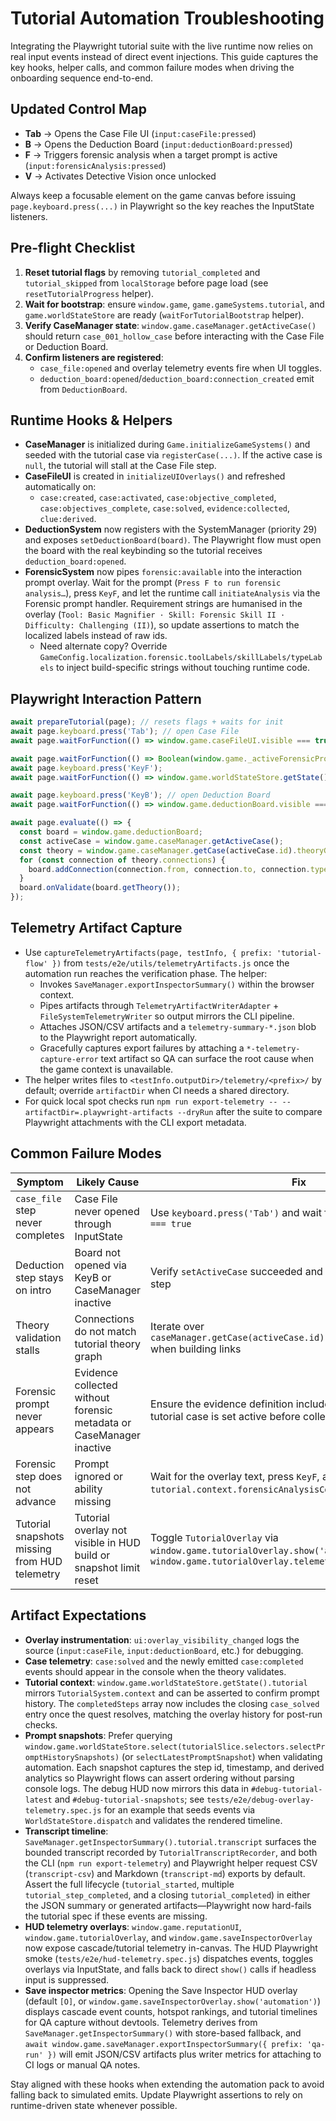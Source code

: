 # Tutorial Automation Troubleshooting

Integrating the Playwright tutorial suite with the live runtime now relies on real input events instead of direct event injections. This guide captures the key hooks, helper calls, and common failure modes when driving the onboarding sequence end-to-end.

## Updated Control Map
- **Tab** → Opens the Case File UI (`input:caseFile:pressed`)
- **B** → Opens the Deduction Board (`input:deductionBoard:pressed`)
- **F** → Triggers forensic analysis when a target prompt is active (`input:forensicAnalysis:pressed`)
- **V** → Activates Detective Vision once unlocked

Always keep a focusable element on the game canvas before issuing `page.keyboard.press(...)` in Playwright so the key reaches the InputState listeners.

## Pre-flight Checklist
1. **Reset tutorial flags** by removing `tutorial_completed` and `tutorial_skipped` from `localStorage` before page load (see `resetTutorialProgress` helper).
2. **Wait for bootstrap**: ensure `window.game`, `game.gameSystems.tutorial`, and `game.worldStateStore` are ready (`waitForTutorialBootstrap` helper).
3. **Verify CaseManager state**: `window.game.caseManager.getActiveCase()` should return `case_001_hollow_case` before interacting with the Case File or Deduction Board.
4. **Confirm listeners are registered**:
   - `case_file:opened` and overlay telemetry events fire when UI toggles.
   - `deduction_board:opened`/`deduction_board:connection_created` emit from `DeductionBoard`.

## Runtime Hooks & Helpers
- **CaseManager** is initialized during `Game.initializeGameSystems()` and seeded with the tutorial case via `registerCase(...)`. If the active case is `null`, the tutorial will stall at the Case File step.
- **CaseFileUI** is created in `initializeUIOverlays()` and refreshed automatically on:
  - `case:created`, `case:activated`, `case:objective_completed`, `case:objectives_complete`, `case:solved`, `evidence:collected`, `clue:derived`.
- **DeductionSystem** now registers with the SystemManager (priority 29) and exposes `setDeductionBoard(board)`. The Playwright flow must open the board with the real keybinding so the tutorial receives `deduction_board:opened`.
- **ForensicSystem** now pipes `forensic:available` into the interaction prompt overlay. Wait for the prompt (`Press F to run forensic analysis…`), press `KeyF`, and let the runtime call `initiateAnalysis` via the Forensic prompt handler. Requirement strings are humanised in the overlay (`Tool: Basic Magnifier · Skill: Forensic Skill II · Difficulty: Challenging (II)`), so update assertions to match the localized labels instead of raw ids.
  - Need alternate copy? Override `GameConfig.localization.forensic.toolLabels/skillLabels/typeLabels` to inject build-specific strings without touching runtime code.

## Playwright Interaction Pattern
```ts
await prepareTutorial(page); // resets flags + waits for init
await page.keyboard.press('Tab'); // open Case File
await page.waitForFunction(() => window.game.caseFileUI.visible === true);

await page.waitForFunction(() => Boolean(window.game._activeForensicPrompt));
await page.keyboard.press('KeyF');
await page.waitForFunction(() => window.game.worldStateStore.getState().tutorial.context.forensicAnalysisComplete > 0);

await page.keyboard.press('KeyB'); // open Deduction Board
await page.waitForFunction(() => window.game.deductionBoard.visible === true);

await page.evaluate(() => {
  const board = window.game.deductionBoard;
  const activeCase = window.game.caseManager.getActiveCase();
  const theory = window.game.caseManager.getCase(activeCase.id).theoryGraph;
  for (const connection of theory.connections) {
    board.addConnection(connection.from, connection.to, connection.type);
  }
  board.onValidate(board.getTheory());
});
```

## Telemetry Artifact Capture
- Use `captureTelemetryArtifacts(page, testInfo, { prefix: 'tutorial-flow' })` from `tests/e2e/utils/telemetryArtifacts.js` once the automation run reaches the verification phase. The helper:
  - Invokes `SaveManager.exportInspectorSummary()` within the browser context.
  - Pipes artifacts through `TelemetryArtifactWriterAdapter` + `FileSystemTelemetryWriter` so output mirrors the CLI pipeline.
  - Attaches JSON/CSV artifacts and a `telemetry-summary-*.json` blob to the Playwright report automatically.
  - Gracefully captures export failures by attaching a `*-telemetry-capture-error` text artifact so QA can surface the root cause when the game context is unavailable.
- The helper writes files to `<testInfo.outputDir>/telemetry/<prefix>/` by default; override `artifactDir` when CI needs a shared directory.
- For quick local spot checks run `npm run export-telemetry -- --artifactDir=.playwright-artifacts --dryRun` after the suite to compare Playwright attachments with the CLI export metadata.

## Common Failure Modes
| Symptom | Likely Cause | Fix |
| --- | --- | --- |
| `case_file` step never completes | Case File never opened through InputState | Use `keyboard.press('Tab')` and wait for `caseFileUI.visible === true` |
| Deduction step stays on intro | Board not opened via KeyB or CaseManager inactive | Verify `setActiveCase` succeeded and press `KeyB` after forensic step |
| Theory validation stalls | Connections do not match tutorial theory graph | Iterate over `caseManager.getCase(activeCase.id).theoryGraph.connections` when building links |
| Forensic prompt never appears | Evidence collected without forensic metadata or CaseManager inactive | Ensure the evidence definition includes `forensic` data and the tutorial case is set active before collection |
| Forensic step does not advance | Prompt ignored or ability missing | Wait for the overlay text, press `KeyF`, and confirm `tutorial.context.forensicAnalysisComplete` increments |
| Tutorial snapshots missing from HUD telemetry | Tutorial overlay not visible in HUD build or snapshot limit reset | Toggle `TutorialOverlay` via `window.game.tutorialOverlay.show('automation')`, then query `window.game.tutorialOverlay.telemetry` |

## Artifact Expectations
- **Overlay instrumentation**: `ui:overlay_visibility_changed` logs the source (`input:caseFile`, `input:deductionBoard`, etc.) for debugging.
- **Case telemetry**: `case:solved` and the newly emitted `case:completed` events should appear in the console when the theory validates.
- **Tutorial context**: `window.game.worldStateStore.getState().tutorial` mirrors `TutorialSystem.context` and can be asserted to confirm prompt history. The `completedSteps` array now includes the closing `case_solved` entry once the quest resolves, matching the overlay history for post-run checks.
- **Prompt snapshots**: Prefer querying `window.game.worldStateStore.select(tutorialSlice.selectors.selectPromptHistorySnapshots)` (or `selectLatestPromptSnapshot`) when validating automation. Each snapshot captures the step id, timestamp, and derived analytics so Playwright flows can assert ordering without parsing console logs. The debug HUD now mirrors this data in `#debug-tutorial-latest` and `#debug-tutorial-snapshots`; see `tests/e2e/debug-overlay-telemetry.spec.js` for an example that seeds events via `WorldStateStore.dispatch` and validates the rendered timeline.
- **Transcript timeline**: `SaveManager.getInspectorSummary().tutorial.transcript` surfaces the bounded transcript recorded by `TutorialTranscriptRecorder`, and both the CLI (`npm run export-telemetry`) and Playwright helper request CSV (`transcript-csv`) and Markdown (`transcript-md`) exports by default. Assert the full lifecycle (`tutorial_started`, multiple `tutorial_step_completed`, and a closing `tutorial_completed`) in either the JSON summary or generated artifacts—Playwright now hard-fails the tutorial spec if these events are missing.
- **HUD telemetry overlays**: `window.game.reputationUI`, `window.game.tutorialOverlay`, and `window.game.saveInspectorOverlay` now expose cascade/tutorial telemetry in-canvas. The HUD Playwright smoke (`tests/e2e/hud-telemetry.spec.js`) dispatches events, toggles overlays via InputState, and falls back to direct `show()` calls if headless input is suppressed.
- **Save inspector metrics**: Opening the Save Inspector HUD overlay (default `[O]`, or `window.game.saveInspectorOverlay.show('automation')`) displays cascade event counts, hotspot rankings, and tutorial timelines for QA capture without devtools. Telemetry derives from `SaveManager.getInspectorSummary()` with store-based fallback, and `await window.game.saveManager.exportInspectorSummary({ prefix: 'qa-run' })` will emit JSON/CSV artifacts plus writer metrics for attaching to CI logs or manual QA notes.

Stay aligned with these hooks when extending the automation pack to avoid falling back to simulated emits. Update Playwright assertions to rely on runtime-driven state whenever possible.
